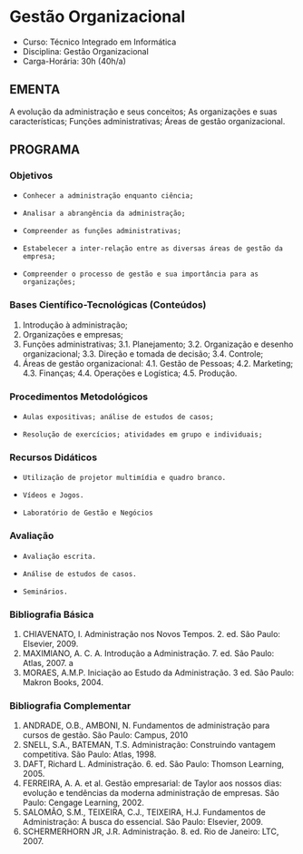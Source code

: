 # Gestão Organizacional 


* Curso:      Técnico Integrado em Informática
* Disciplina: Gestão Organizacional                                                    
* Carga-Horária: 30h (40h/a)
## EMENTA

A evolução da administração e seus conceitos; As organizações e suas características; Funções administrativas;
Áreas de gestão organizacional.

## PROGRAMA
### Objetivos

*     Conhecer a administração enquanto ciência;
*     Analisar a abrangência da administração;
*     Compreender as funções administrativas;
*     Estabelecer a inter-relação entre as diversas áreas de gestão da empresa;
*     Compreender o processo de gestão e sua importância para as organizações;

### Bases Científico-Tecnológicas (Conteúdos)
1.    Introdução à administração;
2.    Organizações e empresas;
3.    Funções administrativas;
      3.1. Planejamento;
      3.2. Organização e desenho organizacional;
      3.3. Direção e tomada de decisão;
      3.4. Controle;
4.    Áreas de gestão organizacional:
      4.1. Gestão de Pessoas;
      4.2. Marketing;
      4.3. Finanças;
      4.4. Operações e Logística;
      4.5. Produção.

### Procedimentos Metodológicos

*     Aulas expositivas; análise de estudos de casos;
*     Resolução de exercícios; atividades em grupo e individuais;

### Recursos Didáticos
*     Utilização de projetor multimídia e quadro branco.
*     Vídeos e Jogos.
*     Laboratório de Gestão e Negócios
### Avaliação
*     Avaliação escrita.
*     Análise de estudos de casos.
*     Seminários.
### Bibliografia Básica
1.    CHIAVENATO, I. Administração nos Novos Tempos. 2. ed. São Paulo: Elsevier, 2009.
2.    MAXIMIANO, A. C. A. Introdução a Administração. 7. ed. São Paulo: Atlas, 2007.
                                                              a
3.    MORAES, A.M.P. Iniciação ao Estudo da Administração. 3 ed. São Paulo: Makron Books, 2004.
### Bibliografia Complementar
1.    ANDRADE, O.B., AMBONI, N. Fundamentos de administração para cursos de gestão. São Paulo: Campus,
      2010
2.    SNELL, S.A., BATEMAN, T.S. Administração: Construindo vantagem competitiva. São Paulo: Atlas, 1998.
3.    DAFT, Richard L. Administração. 6. ed. São Paulo: Thomson Learning, 2005.
4.    FERREIRA, A. A. et al. Gestão empresarial: de Taylor aos nossos dias: evolução e tendências da moderna
      administração de empresas. São Paulo: Cengage Learning, 2002.
5.    SALOMÃO, S.M., TEIXEIRA, C.J., TEIXEIRA, H.J. Fundamentos de Administração: A busca do essencial.
      São Paulo: Elsevier, 2009.
6.    SCHERMERHORN JR, J.R. Administração. 8. ed. Rio de Janeiro: LTC, 2007.